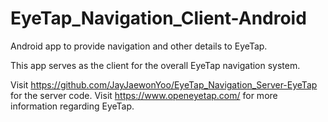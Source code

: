 # EyeTap_Navigation_Client-Android
Android app to provide navigation and other details to EyeTap.

This app serves as the client for the overall EyeTap navigation system. 

Visit https://github.com/JayJaewonYoo/EyeTap_Navigation_Server-EyeTap for the server code. 
Visit https://www.openeyetap.com/ for more information regarding EyeTap. 
